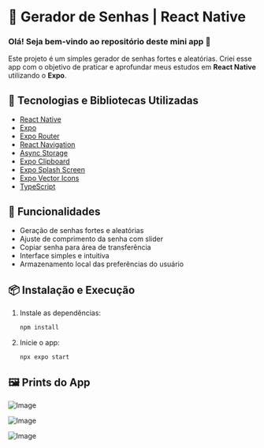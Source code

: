 # 🔐 Gerador de Senhas | React Native

### Olá! Seja bem-vindo ao repositório deste mini app 👋  
Este projeto é um simples gerador de senhas fortes e aleatórias. Criei esse app com o objetivo de praticar e aprofundar meus estudos em **React Native** utilizando o **Expo**.

## 🚀 Tecnologias e Bibliotecas Utilizadas

- [React Native](https://reactnative.dev/)
- [Expo](https://expo.dev/)
- [Expo Router](https://expo.github.io/router/)
- [React Navigation](https://reactnavigation.org/)
- [Async Storage](https://react-native-async-storage.github.io/async-storage/)
- [Expo Clipboard](https://docs.expo.dev/versions/latest/sdk/clipboard/)
- [Expo Splash Screen](https://docs.expo.dev/versions/latest/sdk/splash-screen/)
- [Expo Vector Icons](https://docs.expo.dev/guides/icons/)
- [TypeScript](https://www.typescriptlang.org/)

## 🧪 Funcionalidades

- Geração de senhas fortes e aleatórias
- Ajuste de comprimento da senha com slider
- Copiar senha para área de transferência
- Interface simples e intuitiva
- Armazenamento local das preferências do usuário

## 📦 Instalação e Execução

1. Instale as dependências:
   ```bash
   npm install

2. Inicie o app:
   ```bash
   npx expo start

## 🖼 Prints do App

![Image](https://github.com/user-attachments/assets/e8b14ab3-bbd1-4143-871a-4c7308cd7098)

![Image](https://github.com/user-attachments/assets/8259408d-eb1c-43e3-9bee-b231adf86734)

![Image](https://github.com/user-attachments/assets/5f4ecdb5-4c4d-4677-aa70-971e73bcd17a)
